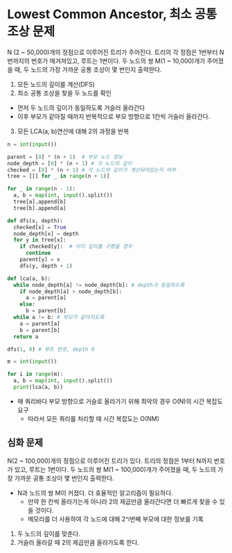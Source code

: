 # Lowest Common Ancestor, 최소 공통 조상 문제

N (2 ~ 50,000)개의 정점으로 이루어진 트리가 주어진다. 트리의 각 정점은 1번부터 N번까지의 번호가 매겨져있고, 루트는 1번이다. 두 노드의 쌍 M(1 ~ 10,000)개가 주어졌을 때, 두 노드의 가장 가까운 공통 조상이 몇 번인지 출력한다.

1. 모든 노드의 깊이를 계산(DFS)
2. 최소 공통 조상을 찾을 두 노드를 확인
  - 먼저 두 노드의 깊이가 동일하도록 거슬러 올라간다
  - 이후 부모가 같아질 때까지 반복적으로 부모 방향으로 1칸씩 거슬러 올라간다.
3. 모든 LCA(a, b)연산에 대해 2의 과정을 반복

```py
n = int(input())

parent = [0] * (n + 1)  # 부모 노드 정보
node_depth = [0] * (n + 1) # 각 노드의 깊이
checked = [0] * (n + 1) # 각 노드의 깊이가 계산되어있는지 여부
tree = [[] for _ in range(n + 1)] 

for _ in range(n - 1):
  a, b = map(int, input().split())
  tree[a].append[b]
  tree[b].append[a]

def dfs(x, depth):
  checked[x] = True
  node_depth[x] = depth
  for y in tree[x]:
    if checked[y]:  # 이미 깊이를 구했을 경우
      continue
    parent[y] = x
    dfs(y, depth + 1)

def lca(a, b):
  while node_depth[a] != node_depth[b]: # depth가 동일하도록
    if node_depth[a] > node_depth[b]:
      a = parent[a]
    else:
      b = parent[b]
  while a != b: # 부모가 같아지도록
    a = parent[a]
    b = parent[b]
  return a

dfs(1, 0) # 루트 번호, depth 0

m = int(input())

for i in range(m):
  a, b = map(int, input().split())
  print(lca(a, b))
```

- 매 쿼리바다 부모 방향으로 거슬로 올라가기 위해 최악의 경우 O(N)의 시간 복잡도 요구
  - 따라서 모든 쿼리를 처리할 때 시간 복잡도는 O(NM)

## 심화 문제

N(2 ~ 100,000)개의 정점으로 이루어진 트리가 있다. 트리의 정점은 1부터 N까지 번호가 있고, 루트는 1번이다. 두 노드의 쌍 M(1 ~ 100,000)개가 주어졌을 때, 두 노드의 가장 가까운 공통 조상이 몇 번인지 출력한다.

- N과 노드의 쌍 M이 커졌다. 더 효율적인 알고리즘이 필요하다.
  - 만약 한 칸씩 올라가는게 아니라 2의 제곱만큼 올라간다면 더 빠르게 찾을 수 있을 것이다.
  - 메모리를 더 사용하여 각 노드에 대해 2^i번째 부모에 대한 정보를 기록

1. 두 노드의 깊이를 맞춘다.
2. 거슬러 올라갈 때 2의 제곱만큼 올라가도록 한다.
